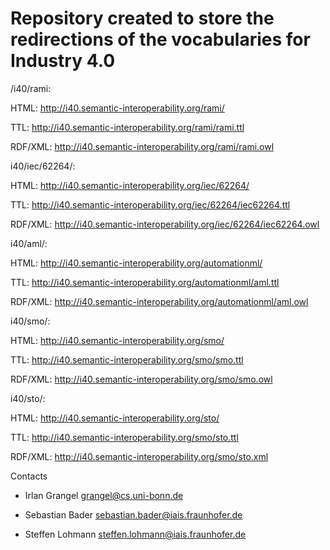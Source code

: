 
Repository created to store the redirections of the vocabularies for Industry 4.0
===================

/i40/rami: 

HTML: http://i40.semantic-interoperability.org/rami/

TTL: http://i40.semantic-interoperability.org/rami/rami.ttl 

RDF/XML: http://i40.semantic-interoperability.org/rami/rami.owl


i40/iec/62264/:

HTML: http://i40.semantic-interoperability.org/iec/62264/

TTL: http://i40.semantic-interoperability.org/iec/62264/iec62264.ttl 

RDF/XML: http://i40.semantic-interoperability.org/iec/62264/iec62264.owl


i40/aml/:

HTML: http://i40.semantic-interoperability.org/automationml/

TTL: http://i40.semantic-interoperability.org/automationml/aml.ttl 

RDF/XML: http://i40.semantic-interoperability.org/automationml/aml.owl


i40/smo/:

HTML: http://i40.semantic-interoperability.org/smo/

TTL: http://i40.semantic-interoperability.org/smo/smo.ttl 

RDF/XML: http://i40.semantic-interoperability.org/smo/smo.owl


i40/sto/:

HTML: http://i40.semantic-interoperability.org/sto/

TTL: http://i40.semantic-interoperability.org/smo/sto.ttl 

RDF/XML: http://i40.semantic-interoperability.org/smo/sto.xml


Contacts

* Irlan Grangel <grangel@cs.uni-bonn.de>

* Sebastian Bader <sebastian.bader@iais.fraunhofer.de>

* Steffen Lohmann <steffen.lohmann@iais.fraunhofer.de>


